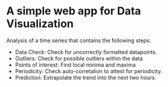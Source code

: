 # A simple web app for Data Visualization

Analysis of a time series that contains the following steps:
- Data Check: Check for uncorrectly formatted datapoints.
- Outliers: Check for possible outliers within the data
- Points of interest: Find local minima and maxima
- Periodicity: Check auto-corretalion to attest for periodicity.
- Prediction: Extrapolate the trend into the next two hours.
